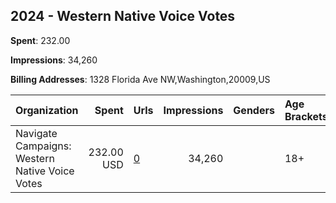 ## 2024 - Western Native Voice Votes 
**Spent**: 232.00

**Impressions**: 34,260

**Billing Addresses**: 1328 Florida Ave NW,Washington,20009,US

|Organization|Spent|Urls|Impressions|Genders|Age Brackets|Country Codes|
|:---|---:|:---|---:|:---|:---|:---|
|Navigate Campaigns: Western Native Voice Votes|232.00 USD|[0](https://www.snap.com/political-ads/asset/a805bcfba8b34658250edf9cad346a1b26cc9bea7294a41f945bb9a092e8c113?mediaType=mp4)|34,260||18+|united states|
